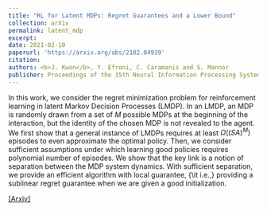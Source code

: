 ```yaml
---
title: "RL for Latent MDPs: Regret Guarantees and a Lower Bound"
collection: arXiv
permalink: latent_mdp
excerpt: 
date: 2021-02-10
paperurl: 'https://arxiv.org/abs/2102.04939'
citation: 
authors: <b>J. Kwon</b>, Y. Efroni, C. Caramanis and S. Mannor
publisher: Proceedings of the 35th Neural Information Processing Systems (NeurIPS) 2021 (Spotlight)
---
```


In this work, we consider the regret minimization problem for reinforcement learning in latent Markov Decision Processes (LMDP). In an LMDP, an MDP is randomly drawn from a set of $M$ possible MDPs at the beginning of the interaction, but the identity of the chosen MDP is not revealed to the agent. We first show that a general instance of LMDPs requires at least $\Omega((SA)^M)$ episodes to even approximate the optimal policy. Then, we consider sufficient assumptions under which learning good policies requires polynomial number of episodes. We show that the key link is a notion of separation between the MDP system dynamics. With sufficient separation, we provide an efficient algorithm with local guarantee, {\it i.e.,} providing a sublinear regret guarantee when we are given a good initialization. 


[[Arxiv]](https://arxiv.org/abs/2102.04939)